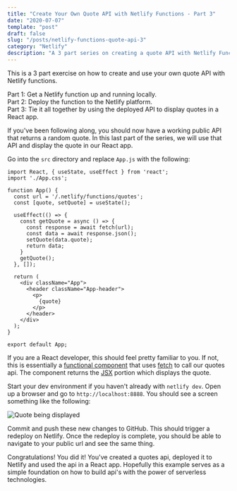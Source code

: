 ```yaml
---
title: "Create Your Own Quote API with Netlify Functions - Part 3"
date: "2020-07-07"
template: "post"
draft: false
slug: "/posts/netlify-functions-quote-api-3"
category: "Netlify"
description: "A 3 part series on creating a quote API with Netlify Functions."
---
```


This is a 3 part exercise on how to create and use your own quote API with Netlify functions.  

Part 1: Get a Netlify function up and running locally.    
Part 2: Deploy the function to the Netlify platform.    
Part 3: Tie it all together by using the deployed API to display quotes in a React app.    

If you've been following along, you should now have a working public API that returns a random quote.  In this last part of the series, we will use that API and display the quote in our React app.    

Go into the `src` directory and replace `App.js` with the following:

```
import React, { useState, useEffect } from 'react';
import './App.css';

function App() {
  const url = '/.netlify/functions/quotes';
  const [quote, setQuote] = useState();

  useEffect(() => {
    const getQuote = async () => {
      const response = await fetch(url);
      const data = await response.json();
      setQuote(data.quote);
      return data;
    }
    getQuote();
  }, []);

  return (
    <div className="App">
      <header className="App-header">
        <p>
          {quote}
        </p>
      </header>
    </div>
  );
}

export default App;
```

If you are a React developer, this should feel pretty familiar to you.  If not, this is essentially a [functional component](https://reactjs.org/docs/components-and-props.html) that uses [fetch](https://developer.mozilla.org/en-US/docs/Web/API/Fetch_API) to call our quotes api. 
 The component returns the [JSX](https://reactjs.org/docs/introducing-jsx.html) portion which displays the quote. 

Start your dev environment if you haven't already with `netlify dev`.  Open up a browser and go to `http://localhost:8888`.  You should see a screen something like the following:

![Quote being displayed](https://dev-to-uploads.s3.amazonaws.com/i/yde9uioup8xbh585d75z.png)
    
Commit and push these new changes to GitHub.  This should trigger a redeploy on Netlify.  Once the redeploy is complete, you should be able to navigate to your public url and see the same thing. 

Congratulations! You did it! You've created a quotes api, deployed it to Netlify and used the api in a React app.  Hopefully this example serves as a simple foundation on how to build api's with the power of serverless technologies.